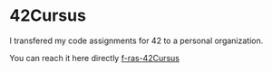 # 42Cursus

I transfered my code assignments for 42 to a personal organization.

You can reach it here directly
[f-ras-42Cursus](https://github.com/f-ras-42Cursus "My Personal Organization")
